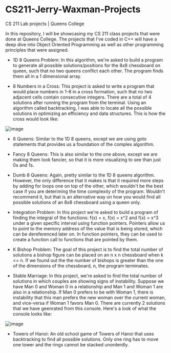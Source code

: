 # CS211-Jerry-Waxman-Projects
CS 211 Lab projects | Queens College

In this repository, I will be showcasing my CS 211 class projects that were done at Queens College. The projects that I've coded in C++ will have a deep dive into Object Oriented Programming as well as other programming principles that were assigned.

- 1D 8 Queens Problem: 
In this algorithm, we're asked to build a program to generate all possible solutions/positions for the 8x8 chessboard on queen, such that no two queens conflict each other. The program finds them all in a 1 dimensional array.

- 8 Numbers in a Cross:
This project is asked to write a program that would place numbers in 1-8 in a cross formation, such that no two adjacent cells contain consecutive integers. There are a total of 4 solutions after running the program from the terminal. Using an algorithm called backtracking, I was able to locate all the possible solutions in optimizing an efficiency and data structures.
   This is how the cross would look like:
   
   
 ![image](https://github.com/Mosmoove/CS211-Jerry-Waxman-Projects/assets/115383064/1b918b63-4d04-4fd0-bcbd-3a1840d90498)

 - 8 Queens:
 Similar to the 1D 8 queens, except we are using goto statements that provides us a foundation of the complex algorithm.
 - Fancy 8 Queens:
 This is also similar to the one above, except we are making them look fancier, so that it is more visualizing to see than just 0s and 1s.
 - Dumb 8 Queens:
 Again, pretty similar to the 1D 8 queens algorithm. However, the only difference that it makes is that it required more steps by adding for loops one on top of the other, which wouldn't be the best case if you are deteriming the time complexity of the program. Wouldn't recommend it, but that is an alternative way on how you would find all possible solutions of an 8x8 chessboard using a queen only.
 
 - Integration Problem:
 In this project we're asked to build a program of finding the integral of the functions: f(x) = x, f(x) = x^2 and f(x) = x^3 under a given specific interval using function pointers. Pointers allow us to  point to the memory address of the value that is being stored, which can be dereferenced later on. In function pointers, they can be used to create a function call to functions that are pointed by them.
 
 - K Bishop Problem:
 The goal of this project is to find the total number of solutions a bishop figure can be placed on an n x n chessboard when k <= n. If we found out the the number of bishops is greater than the one of the dimensions of the chessboard, n, the program terminates.
 
 - Stable Marriage:
 In this project, we're asked to find the total number of solutions in which couples are showing signs of instability. Suppose we have Man 0 and Woman 0 in a relationship and Man 1 and Woman 1 are also in a relationship. If Man 0 prefers to be with Woman 1, there is instability that this man prefers the new woman over the current woman, and vice-versa if Woman 1 favors Man 0. There are currently 2 solutions that we have geenrated from this console.
 Here's a look of what the console looks like:
 
 ![image](https://github.com/Mosmoove/CS211-Jerry-Waxman-Projects/assets/115383064/8606bc5c-95e9-424e-a828-0728aa78fbca)


- Towers of Hanoi:
An old school game of Towers of Hanoi that uses backtracking to find all possible solutions. Only one ring has to move one tower and the rings cannot be stacked unorderdly.

 
